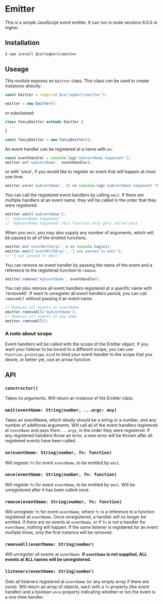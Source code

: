 # Emitter

This is a simple JavaScript event emitter. It can run in node versions 6.0.0 or higher.

## Installation

```sh
$ npm install @carlegbert/emitter
```

## Useage

This module exposes an `Emitter` class. This class can be used to create instances directly:

```js
const Emitter = require('@carlegbert/emitter');

emitter = new Emitter();

```

or subclassed:

```js
class FancyEmitter extends Emitter {
  ...
}

const fancyEmitter = new FancyEmitter();
```

An event handler can be registered at a name with `on`:

```js
const eventHandler = console.log('myEventName happened!');
emitter.on('myEventName', eventHandler);
```

or with 'once', if you would like to register an event that will happen at most one time.

```js
emitter.once('myEventName', () => console.log('myEventName happened! this function only gets called once.'));
```

You can call the registered event handlers by calling `emit`. If there are multiple handlers at an event name, they will be called in the order that they were registered.

```js
emitter.emit('myEventName');
// 'myEventName happened!'
// 'myEventName happened! this function only gets called once.'
```

When you `emit`, you may also supply any number of arguments, which will be passed to all of the emitted functions.

```js
emitter.on('eventWithArgs', x => console.log(x));
emitter.emit('eventWithArgs', 'I was passed to emit');
// 'I was passed to emit'
```

You can remove an event handler by passing the name of the event and a reference to the registered function to `remove`.

```js
emitter.remove('myEventName', eventHandler);
```

You can also remove all event handlers registered at a specific name with 'removeAll'. If want to unregister all event handlers period, you can call `removeAll` without passing it an event name.

```js
// Removes all events at eventName
emitter.removeAll('myEventName');
// Removes all events at any name
emitter.removeAll();
```

### A note about scope

Event handlers will be called with the scope of the Emitter object. If you want your listener to be bound to a different scope, you can use `Function.prototype.bind` to bind your event handler to the scope that you desire, or better yet, use an arrow function.

## API

### `constructor()`

Takes no arguments. Will return an instance of the Emitter class.

### `emit(eventName: String|number, ...args: any)`

Takes an eventName, which ideally should be a string or a number, and any number of additional arguments. Will call all of the event handlers registered at `eventName` and pass them `...args`, in the order they were registered. If any registered handlers throw an error, a new error will be thrown after all registered events have been called.

### `on(eventName: String|number, fn: function)`

Will register `fn` for event `eventName`, to be emitted by `emit`.

### `once(eventName: String|number, fn: function)`

Will register `fn` for event `eventName`, to be emitted by `emit`. Will be unregistered after it has been called once.

### `remove(eventName: String|number, fn: function)`

Will unregister `fn` for event `eventName`, where `fn` is a reference to a function registered at `eventName`. Once unregistered, a handler will no longer be emitted. If there are no events at `eventName`, or if `fn` is not a handler for `eventName`, nothing will happen. If the same listener is registered for an event multiple times, only the first instance will be removed.

### `removeAll(eventName: String|number)`

Will unregister all events at `eventName`. **If `eventName` is not supplied, ALL events at ALL names will be unregistered.**

### `listeners(eventName: String|number)`

Gets all listeners registered at `eventName` (or any empty array if there are none). Will return an array of objects, each with a `fn` property (the event handler) and a boolean `once` property indicating whether or not the event is a one-time handler.
